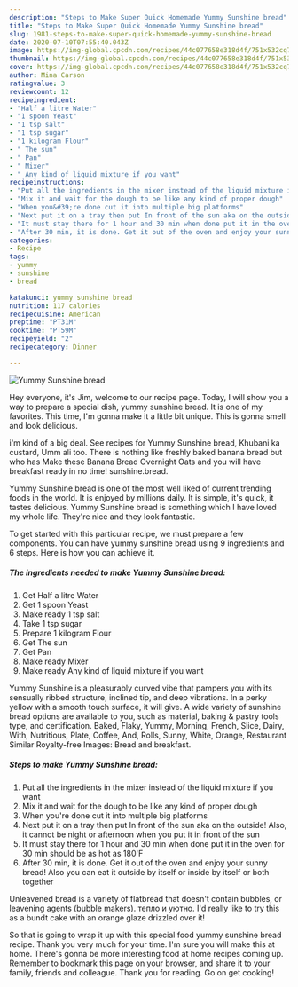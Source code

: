 ```yaml
---
description: "Steps to Make Super Quick Homemade Yummy Sunshine bread"
title: "Steps to Make Super Quick Homemade Yummy Sunshine bread"
slug: 1981-steps-to-make-super-quick-homemade-yummy-sunshine-bread
date: 2020-07-10T07:55:40.043Z
image: https://img-global.cpcdn.com/recipes/44c077658e318d4f/751x532cq70/yummy-sunshine-bread-recipe-main-photo.jpg
thumbnail: https://img-global.cpcdn.com/recipes/44c077658e318d4f/751x532cq70/yummy-sunshine-bread-recipe-main-photo.jpg
cover: https://img-global.cpcdn.com/recipes/44c077658e318d4f/751x532cq70/yummy-sunshine-bread-recipe-main-photo.jpg
author: Mina Carson
ratingvalue: 3
reviewcount: 12
recipeingredient:
- "Half a litre Water"
- "1 spoon Yeast"
- "1 tsp salt"
- "1 tsp sugar"
- "1 kilogram Flour"
- " The sun"
- " Pan"
- " Mixer"
- " Any kind of liquid mixture if you want"
recipeinstructions:
- "Put all the ingredients in the mixer instead of the liquid mixture if you want"
- "Mix it and wait for the dough to be like any kind of proper dough"
- "When you&#39;re done cut it into multiple big platforms"
- "Next put it on a tray then put In front of the sun aka on the outside! Also, it cannot be night or afternoon when you put it in front of the sun"
- "It must stay there for 1 hour and 30 min when done put it in the oven for 30 min should be as hot as 180&#39;F"
- "After 30 min, it is done. Get it out of the oven and enjoy your sunny bread! Also you can eat it outside by itself or inside by itself or both together"
categories:
- Recipe
tags:
- yummy
- sunshine
- bread

katakunci: yummy sunshine bread 
nutrition: 117 calories
recipecuisine: American
preptime: "PT31M"
cooktime: "PT59M"
recipeyield: "2"
recipecategory: Dinner

---
```



![Yummy Sunshine bread](https://img-global.cpcdn.com/recipes/44c077658e318d4f/751x532cq70/yummy-sunshine-bread-recipe-main-photo.jpg)

Hey everyone, it's Jim, welcome to our recipe page. Today, I will show you a way to prepare a special dish, yummy sunshine bread. It is one of my favorites. This time, I'm gonna make it a little bit unique. This is gonna smell and look delicious.

i&#39;m kind of a big deal. See recipes for Yummy Sunshine bread, Khubani ka custard, Umm ali too. There is nothing like freshly baked banana bread but who has Make these Banana Bread Overnight Oats and you will have breakfast ready in no time! sunshine.bread.

Yummy Sunshine bread is one of the most well liked of current trending foods in the world. It is enjoyed by millions daily. It is simple, it's quick, it tastes delicious. Yummy Sunshine bread is something which I have loved my whole life. They're nice and they look fantastic.


To get started with this particular recipe, we must prepare a few components. You can have yummy sunshine bread using 9 ingredients and 6 steps. Here is how you can achieve it.

<!--inarticleads1-->

##### The ingredients needed to make Yummy Sunshine bread:

1. Get Half a litre Water
1. Get 1 spoon Yeast
1. Make ready 1 tsp salt
1. Take 1 tsp sugar
1. Prepare 1 kilogram Flour
1. Get  The sun
1. Get  Pan
1. Make ready  Mixer
1. Make ready  Any kind of liquid mixture if you want


Yummy Sunshine is a pleasurably curved vibe that pampers you with its sensually ribbed structure, inclined tip, and deep vibrations. In a perky yellow with a smooth touch surface, it will give. A wide variety of sunshine bread options are available to you, such as material, baking &amp; pastry tools type, and certification. Baked, Flaky, Yummy, Morning, French, Slice, Dairy, With, Nutritious, Plate, Coffee, And, Rolls, Sunny, White, Orange, Restaurant Similar Royalty-free Images: Bread and breakfast. 

<!--inarticleads2-->

##### Steps to make Yummy Sunshine bread:

1. Put all the ingredients in the mixer instead of the liquid mixture if you want
1. Mix it and wait for the dough to be like any kind of proper dough
1. When you&#39;re done cut it into multiple big platforms
1. Next put it on a tray then put In front of the sun aka on the outside! Also, it cannot be night or afternoon when you put it in front of the sun
1. It must stay there for 1 hour and 30 min when done put it in the oven for 30 min should be as hot as 180&#39;F
1. After 30 min, it is done. Get it out of the oven and enjoy your sunny bread! Also you can eat it outside by itself or inside by itself or both together


Unleavened bread is a variety of flatbread that doesn&#39;t contain bubbles, or leavening agents (bubble makers). тепло и уютно. I&#39;d really like to try this as a bundt cake with an orange glaze drizzled over it! 

So that is going to wrap it up with this special food yummy sunshine bread recipe. Thank you very much for your time. I'm sure you will make this at home. There's gonna be more interesting food at home recipes coming up. Remember to bookmark this page on your browser, and share it to your family, friends and colleague. Thank you for reading. Go on get cooking!
